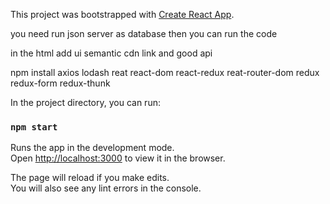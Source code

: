 This project was bootstrapped with [Create React App](https://github.com/facebook/create-react-app).

you need run json server as database then you can run the code

in the html add ui semantic cdn link and good api

npm install axios lodash reat react-dom react-redux reat-router-dom redux redux-form redux-thunk


In the project directory, you can run:

### `npm start`

Runs the app in the development mode.<br>
Open [http://localhost:3000](http://localhost:3000) to view it in the browser.

The page will reload if you make edits.<br>
You will also see any lint errors in the console.


